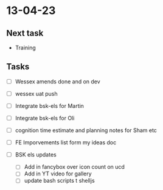 # 13-04-23

## Next task
- Training

## Tasks

- [ ] Wessex amends done and on dev
- [ ] wessex uat push
- [ ] Integrate bsk-els for Martin
- [ ] Integrate bsk-els for Oli
- [ ] cognition time estimate and planning notes for Sham etc
- [ ] FE Imporvements list form my ideas doc

- [ ] BSK els updates
  - [ ] Add in fancybox over icon count on ucd
  - [ ] Add in YT video for gallery
  - [ ] update bash scripts t shelljs
